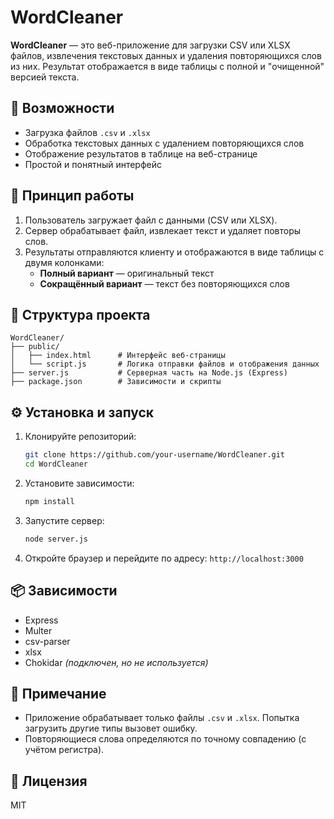 # WordCleaner

**WordCleaner** — это веб-приложение для загрузки CSV или XLSX файлов, извлечения текстовых данных и удаления повторяющихся слов из них. Результат отображается в виде таблицы с полной и "очищенной" версией текста.

## 🚀 Возможности

- Загрузка файлов `.csv` и `.xlsx`
- Обработка текстовых данных с удалением повторяющихся слов
- Отображение результатов в таблице на веб-странице
- Простой и понятный интерфейс

## 🧠 Принцип работы

1. Пользователь загружает файл с данными (CSV или XLSX).
2. Сервер обрабатывает файл, извлекает текст и удаляет повторы слов.
3. Результаты отправляются клиенту и отображаются в виде таблицы с двумя колонками:
   - **Полный вариант** — оригинальный текст
   - **Сокращённый вариант** — текст без повторяющихся слов

## 📁 Структура проекта

```
WordCleaner/
├── public/
│   ├── index.html      # Интерфейс веб-страницы
│   └── script.js       # Логика отправки файлов и отображения данных
├── server.js           # Серверная часть на Node.js (Express)
├── package.json        # Зависимости и скрипты
```

## ⚙️ Установка и запуск

1. Клонируйте репозиторий:
   ```bash
   git clone https://github.com/your-username/WordCleaner.git
   cd WordCleaner
   ```

2. Установите зависимости:
   ```bash
   npm install
   ```

3. Запустите сервер:
   ```bash
   node server.js
   ```

4. Откройте браузер и перейдите по адресу: `http://localhost:3000`

## 📦 Зависимости

- Express
- Multer
- csv-parser
- xlsx
- Chokidar *(подключен, но не используется)*

## 📝 Примечание

- Приложение обрабатывает только файлы `.csv` и `.xlsx`. Попытка загрузить другие типы вызовет ошибку.
- Повторяющиеся слова определяются по точному совпадению (с учётом регистра).

## 📃 Лицензия

MIT
